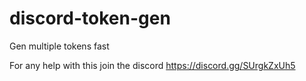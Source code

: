 # discord-token-gen
Gen multiple tokens fast

For any help with this join the discord 
       https://discord.gg/SUrgkZxUh5
